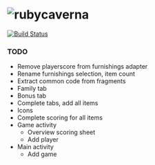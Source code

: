 # ![ruby](https://github.com/raphaelmeyer/caverna/raw/master/icon.png)caverna

[![Build Status](https://secure.travis-ci.org/raphaelmeyer/caverna.png?branch=master)](http://travis-ci.org/raphaelmeyer/caverna)

### TODO

* Remove playerscore from furnishings adapter
* Rename furnishings selection, item count
* Extract common code from fragments
* Family tab
* Bonus tab
* Complete tabs, add all items
* Icons
* Complete scoring for all items
* Game activity
  * Overview scoring sheet
  * Add player
* Main activity
  * Add game
